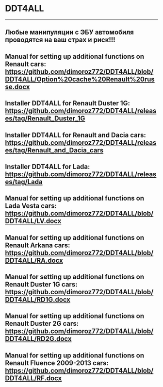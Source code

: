 # DDT4ALL
-----------------------------------------------------------------------------------------------------------------------------------------------------------
Любые манипуляции с ЭБУ автомобиля проводятся на ваш страх и риск!!!
-----------------------------------------------------------------------------------------------------------------------------------------------------------
Manual for setting up additional functions on Renault cars: https://github.com/dimoroz772/DDT4ALL/blob/DDT4ALL/Option%20cache%20Renault%20russe.docx
-----------------------------------------------------------------------------------------------------------------------------------------------------------
Installer DDT4ALL for Renault Duster 1G: https://github.com/dimoroz772/DDT4ALL/releases/tag/Renault_Duster_1G
-----------------------------------------------------------------------------------------------------------------------------------------------------------
Installer DDT4ALL for Renault and Dacia cars: https://github.com/dimoroz772/DDT4ALL/releases/tag/Renault_and_Dacia_cars
-----------------------------------------------------------------------------------------------------------------------------------------------------------
Installer DDT4ALL for Lada: https://github.com/dimoroz772/DDT4ALL/releases/tag/Lada
-----------------------------------------------------------------------------------------------------------------------------------------------------------
Manual for setting up additional functions on Lada Vesta cars: https://github.com/dimoroz772/DDT4ALL/blob/DDT4ALL/LV.docx
-----------------------------------------------------------------------------------------------------------------------------------------------------------
Manual for setting up additional functions on Renault Arkana cars: https://github.com/dimoroz772/DDT4ALL/blob/DDT4ALL/RA.docx
-----------------------------------------------------------------------------------------------------------------------------------------------------------
Manual for setting up additional functions on Renault Duster 1G cars: https://github.com/dimoroz772/DDT4ALL/blob/DDT4ALL/RD1G.docx
-----------------------------------------------------------------------------------------------------------------------------------------------------------
Manual for setting up additional functions on Renault Duster 2G cars: https://github.com/dimoroz772/DDT4ALL/blob/DDT4ALL/RD2G.docx
-----------------------------------------------------------------------------------------------------------------------------------------------------------
Manual for setting up additional functions on Renault Fluence 2009-2013 cars: https://github.com/dimoroz772/DDT4ALL/blob/DDT4ALL/RF.docx
-----------------------------------------------------------------------------------------------------------------------------------------------------------

